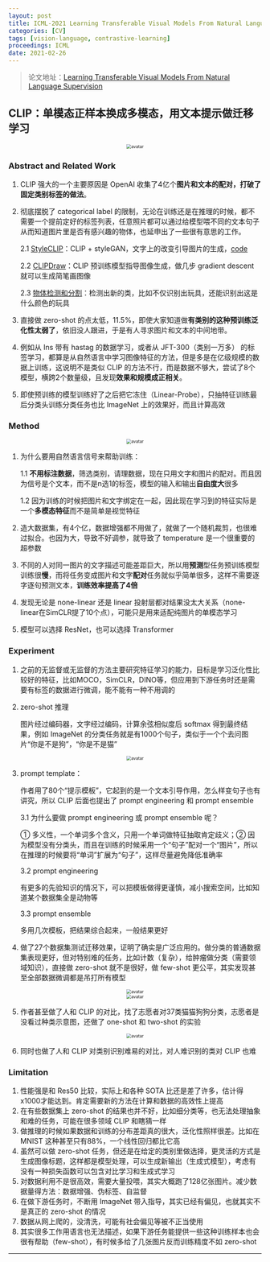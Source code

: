 ```yaml
---
layout: post
title: ICML-2021 Learning Transferable Visual Models From Natural Language Supervision
categories: [CV]
tags: [vision-language, contrastive-learning]
proceedings: ICML
date: 2021-02-26
---
```


> 论文地址：[Learning Transferable Visual Models From Natural Language Supervision](https://proceedings.mlr.press/v139/radford21a/radford21a.pdf)

## CLIP：单模态正样本换成多模态，用文本提示做迁移学习

<div align="center" style="float:center"><img src="https://blog-img-1259433191.cos.ap-shanghai.myqcloud.com/CLIP/CLIP-img1.png" alt="avatar" style="zoom:60%;" /></div>

### Abstract and Related Work

1. CLIP 强大的一个主要原因是 OpenAI 收集了4亿个**图片和文本的配对，打破了固定类别标签的做法**。
2. 彻底摆脱了 categorical label 的限制，无论在训练还是在推理的时候，都不需要一个提前定好的标签列表，任意照片都可以通过给模型喂不同的文本句子从而知道图片里是否有感兴趣的物体，也延申出了一些很有意思的工作。

   2.1 [StyleCLIP](https://openaccess.thecvf.com/content/ICCV2021/papers/Patashnik_StyleCLIP_Text-Driven_Manipulation_of_StyleGAN_Imagery_ICCV_2021_paper.pdf)：CLIP + styleGAN，文字上的改变引导图片的生成，[code](https://github.com/orpatashnik/StyleCLIP)

   2.2 [CLIPDraw](https://arxiv.org/pdf/2106.14843.pdf)：CLIP 预训练模型指导图像生成，做几步 gradient descent 就可以生成简笔画图像

   2.3 [物体检测和分割](https://arxiv.org/pdf/2104.13921.pdf)：检测出新的类，比如不仅识别出玩具，还能识别出这是什么颜色的玩具
3. 直接做 zero-shot 的点太低，11.5%，即使大家知道做**有类别的这种预训练泛化性太弱了**，依旧没人跟进，于是有人寻求图片和文本的中间地带。
4. 例如从 Ins 带有 hastag 的数据学习，或者从 JFT-300（类别一万多） 的标签学习，都算是从自然语言中学习图像特征的方法，但是多是在亿级规模的数据上训练，这说明不是类似 CLIP 的方法不行，而是数据不够大，尝试了8个模型，横跨2个数量级，且发现**效果和规模成正相关**。
5. 即使预训练的模型训练好了之后把它冻住（Linear-Probe），只抽特征训练最后分类头训练分类任务也比 ImageNet 上的效果好，而且计算高效

### Method

<div align="center" style="float:center"><img src="https://blog-img-1259433191.cos.ap-shanghai.myqcloud.com/CLIP/CLIP-img2.png" alt="avatar" style="zoom:60%;" /></div>

1. 为什么要用自然语言信号来帮助训练：

   1.1 **不用标注数据**，筛选类别，请理数据，现在只用文字和图片的配对。而且因为信号是个文本，而不是n选1的标签，模型的输入和输出**自由度大**很多

   1.2 因为训练的时候把图片和文字绑定在一起，因此现在学习到的特征实际是一个**多模态特征**而不是简单是视觉特征
2. 造大数据集，有4个亿，数据增强都不用做了，就做了一个随机裁剪，也很难过拟合。也因为大，导致不好调参，就导致了 temperature 是一个很重要的超参数
3. 不同的人对同一图片的文字描述可能差距巨大，所以用**预测**型任务预训练模型训练很**慢**，而将任务变成图片和文字**配对**任务就似乎简单很多，这样不需要逐字逐句预测文本，**训练效率提高了4倍**
4. 发现无论是 none-linear 还是 linear 投射层都对结果没太大关系（none-linear在SimCLR提了10个点），可能只是用来适配纯图片的单模态学习
5. 模型可以选择 ResNet，也可以选择 Transformer

### Experiment

1. 之前的无监督或无监督的方法主要研究特征学习的能力，目标是学习泛化性比较好的特征，比如MOCO，SimCLR，DINO等，但应用到下游任务时还是需要有标签的数据进行微调，能不能有一种不用调的
2. zero-shot 推理

   图片经过编码器，文字经过编码，计算余弦相似度后 softmax 得到最终结果，例如 ImageNet 的分类任务就是有1000个句子，类似于一个个去问图片“你是不是狗”，“你是不是猫”

<div align="center" style="float:center"><img src="https://blog-img-1259433191.cos.ap-shanghai.myqcloud.com/CLIP/CLIP-img3.png" alt="avatar" style="zoom:60%;" /></div>

3. prompt template：

   作者用了80个“提示模板”，它起到的是一个文本引导作用，怎么样变句子也有讲究，所以 CLIP 后面也提出了 prompt engineering 和 prompt ensemble

   3.1 为什么要做 prompt engineering 或 prompt ensemble 呢？

   ① 多义性，一个单词多个含义，只用一个单词做特征抽取肯定歧义；② 因为模型没有分类头，而且在训练的时候采用一个“句子”配对一个“图片”，所以在推理的时候要将“单词”扩展为“句子”，这样尽量避免降低准确率

   3.2 prompt engineering

   有更多的先验知识的情况下，可以把模板做得更谨慎，减小搜索空间，比如知道某个数据集全是动物等

   3.3 prompt ensemble

   多用几次模板，把结果综合起来，一般结果更好
4. 做了27个数据集测试迁移效果，证明了确实是广泛应用的。做分类的普通数据集表现更好，但对特别难的任务，比如计数（复杂），给肿瘤做分类（需要领域知识），直接做 zero-shot 就不是很好，做 few-shot 更公平，其实发现甚至全部数据微调都是吊打所有模型

<div align="center" style="float:center"><img src="https://blog-img-1259433191.cos.ap-shanghai.myqcloud.com/CLIP/CLIP-img4.png" alt="avatar" style="zoom:60%;" /></div>

<div align="center" style="float:center"><img src="https://blog-img-1259433191.cos.ap-shanghai.myqcloud.com/CLIP/CLIP-img5.png" alt="avatar" style="zoom:60%;" /></div>

5. 作者甚至做了人和 CLIP 的对比，找了志愿者对37类猫猫狗狗分类，志愿者是没看过种类示意图，还做了 one-shot 和 two-shot 的实验

<div align="center" style="float:center"><img src="https://blog-img-1259433191.cos.ap-shanghai.myqcloud.com/CLIP/CLIP-img6.png" alt="avatar" style="zoom:60%;" /></div>

6. 同时也做了人和 CLIP 对类别识别难易的对比，对人难识别的类对 CLIP 也难

### Limitation

1. 性能强是和 Res50 比较，实际上和各种 SOTA 比还是差了许多，估计得x1000才能达到。肯定需要新的方法在计算和数据的高效性上提高
2. 在有些数据集上 zero-shot 的结果也并不好，比如细分类等，也无法处理抽象和难的任务，可能在很多领域 CLIP 和瞎猜一样
3. 做推理的时候如果数据和训练的分布差距真的很大，泛化性照样很差。比如在 MNIST 这种甚至只有88%，一个线性回归都比它高
4. 虽然可以做 zero-shot 任务，但还是在给定的类别里做选择，更灵活的方式是生成图像标题，这样都是模型处理，可以生成新输出（生成式模型），考虑有没有一种损失函数可以包含对比学习和生成式学习
5. 对数据利用不是很高效，需要大量投喂，其实大概跑了128亿张图片。减少数据量得方法：数据增强、伪标签、自监督
6. 在做下游任务时，不断用 ImageNet 带入指导，其实已经有偏见，也就其实不是真正的 zero-shot 的情况
7. 数据从网上爬的，没清洗，可能有社会偏见等被不正当使用
8. 其实很多工作用语言也无法描述，如果下游任务能提供一些这种训练样本也会很有帮助（few-shot），有时候多给了几张图片反而训练精度不如 zero-shot

<HR align=left color=#987cb9 SIZE=1>
